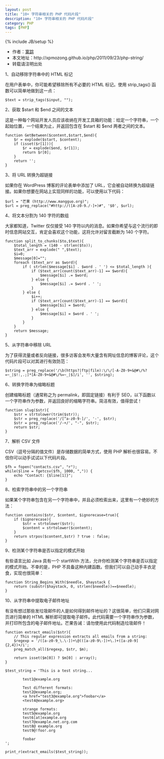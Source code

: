```yaml
---
layout: post
title: "10+ 字符串相关的 PHP 代码片段"
description: "10+ 字符串相关的 PHP 代码片段"
category: PHP
tags: [PHP]
---
```

{% include JB/setup %}

<ul>
    <li>作者：<a href="http://weibo.com/xpmozong" target="blank">寞踪</a></li>
    <li>本文地址：http://xpmozong.github.io/php/2011/09/23/php-string/</li>
    <li>转载请注明出处</li>
</ul>

<p>1、自动移除字符串中的 HTML 标记</p>

<p>在用户表单中，你可能希望移除所有不必要的 HTML 标记。使用 strip_tags() 函数可以简单地做到这一点：</p>

    $text = strip_tags($input, "");


<p>2、获取 $start 和 $end 之间的文本</p>

<p>这是一种每个网站开发人员应该收纳在开发工具箱的功能：给定一个字符串，一个起始位置，一个结束为止，并返回包含在 $start 和 $end 两者之间的文本。</p>

    function GetBetween($content,$start,$end){
        $r = explode($start, $content);
        if (isset($r[1])){
            $r = explode($end, $r[1]);
            return $r[0];
        }
        return '';
    }


<p>3、将 URL 转换为超链接</p>

<p>如果你在 WordPress 博客的评论表单中添加了 URL，它会被自动转换为超级链接。如果你想要在网站上实现同样的功能，可以使用以下代码：</p>

    $url = "芒果 (http://www.mangguo.org)";
    $url = preg_replace("#http://([A-z0-9./-]+)#", '$0', $url);


<p>4、将文本分割为 140 字符的数组</p>

<p>大家都知道，Twitter 仅仅接受 140 字符以内的消息。如果你希望与这个流行的即时信息网站交互，肯定会喜欢这个功能，这将允许对留言截断为 140 个字符。</p>

    function split_to_chunks($to,$text){
        $total_length = (140 - strlen($to));
        $text_arr = explode(" ",$text);
        $i=0;
        $message[0]="";
        foreach ($text_arr as $word){
            if ( strlen($message[$i] . $word . ' ') <= $total_length ){
                if ($text_arr[count($text_arr)-1] == $word){
                    $message[$i] .= $word;
                } else {
                    $message[$i] .= $word . ' ';
                }
            } else {
                $i++;
                if ($text_arr[count($text_arr)-1] == $word){
                    $message[$i] = $word;
                } else {
                    $message[$i] = $word . ' ';
                }
            }
        }
        return $message;
    }


<p>5、从字符串中移除 URL</p>

<p>为了获得流量或者反向链接，很多访客会发布大量含有网址信息的博客评论，这个代码片段可以对其进行有效防范：</p>

    $string = preg_replace('/\b(https?|ftp|file):\/\/[-A-Z0-9+&@#\/%?=~_|$!:,.;]*[A-Z0-9+&@#\/%=~_|$]/i', '', $string);


<p>6、转换字符串为缩略标题</p>

<p>创建缩略标题（通常称之为 permalink，即固定链接）有利于 SEO，以下函数以一个字符串作为参数，并返回良好的缩略字符串。简洁有效，值得尝试！</p>

    function slug($str){
        $str = strtolower(trim($str));
        $str = preg_replace('/[^a-z0-9-]/', '-', $str);
        $str = preg_replace('/-+/', "-", $str);
        return $str;
    }


<p>7、解析 CSV 文件</p>

<p>CSV（逗号分隔的值文件）是存储数据的简单方式，使用 PHP 解析也很容易。不信你可以动手试试以下代码片段。</p>

    $fh = fopen("contacts.csv", "r");
    while($line = fgetcsv($fh, 1000, ",")) {
        echo "Contact: {$line[1]}";
    }


<p>8、检索字符串中的另一个字符串</p>

<p>如果某个字符串包含在另一个字符串中，并且必须检索出来，这里有一个绝妙的方法：</p>

    function contains($str, $content, $ignorecase=true){
        if ($ignorecase){
            $str = strtolower($str);
            $content = strtolower($content);
        }
        return strpos($content,$str) ? true : false;
    }


<p>9、检测某个字符串是否以指定的模式开始</p>

<p>有些语言比如 Java 具有一个 startWith 方法，允许你检测某个字符串是否以指定的模式开始。不幸的是，PHP 不具备这种内建函数。但我们可以自己动手丰衣足食，实现也很简单：</p>

    function String_Begins_With($needle, $haystack {
        return (substr($haystack, 0, strlen($needle))==$needle);
    }


<p>10、从字符串中提取电子邮件地址</p>

<p>有没有想过那些发垃圾邮件的人是如何得到邮件地址的？这很简单，他们只需对网页进行简单的 HTML 解析即可提取电子邮件。此代码需要一个字符串作为参数，并打印所包含的电子邮件地址。芒果告诫：请勿使用此代码制造垃圾邮件！</p>

    function extract_emails($str){
        // This regular expression extracts all emails from a string:
        $regexp = '/([a-z0-9_\.\-])+\@(([a-z0-9\-])+\.)+([a-z0-9]{2,4})+/i';
        preg_match_all($regexp, $str, $m);

        return isset($m[0]) ? $m[0] : array();
    }

    $test_string = 'This is a test string...

            test1@example.org

            Test different formats:
            test2@example.org;
            <a href="test3@example.org">foobar</a>
            <test4@example.org>

            strange formats:
            test5@example.org
            test6[at]example.org
            test7@example.net.org.com
            test8@ example.org
            test9@!foo!.org

            foobar
    ';

    print_r(extract_emails($test_string));

